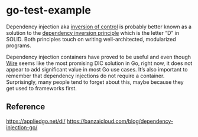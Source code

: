 # go-test-example

Dependency injection aka [inversion of control](https://en.wikipedia.org/wiki/Inversion_of_control) is probably better known as a solution to the [dependency inversion principle](https://en.wikipedia.org/wiki/Dependency_inversion_principle) which is the letter “D” in SOLID. Both principles touch on writing well-architected, modularized programs.

Dependency injection containers have proved to be useful and even though [Wire](https://github.com/google/wire/blob/main/_tutorial/README.md) seems like the most promising DIC solution in Go, right now, it does not appear to add significant value in most Go use cases. It’s also important to remember that dependency injections do not require a container. Surprisingly, many people tend to forget about this, maybe because they get used to frameworks first.

## Reference 

https://appliedgo.net/di/
https://banzaicloud.com/blog/dependency-injection-go/
